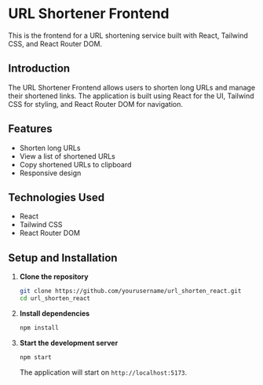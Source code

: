 # URL Shortener Frontend

This is the frontend for a URL shortening service built with React, Tailwind CSS, and React Router DOM.



## Introduction

The URL Shortener Frontend allows users to shorten long URLs and manage their shortened links. The application is built using React for the UI, Tailwind CSS for styling, and React Router DOM for navigation.

## Features

- Shorten long URLs
- View a list of shortened URLs
- Copy shortened URLs to clipboard
- Responsive design

## Technologies Used

- React
- Tailwind CSS
- React Router DOM


## Setup and Installation

1. **Clone the repository**

    ```bash
    git clone https://github.com/yourusername/url_shorten_react.git
    cd url_shorten_react
    ```

2. **Install dependencies**

    ```bash
    npm install
    ```

3. **Start the development server**

    ```bash
    npm start
    ```

    The application will start on `http://localhost:5173`.



